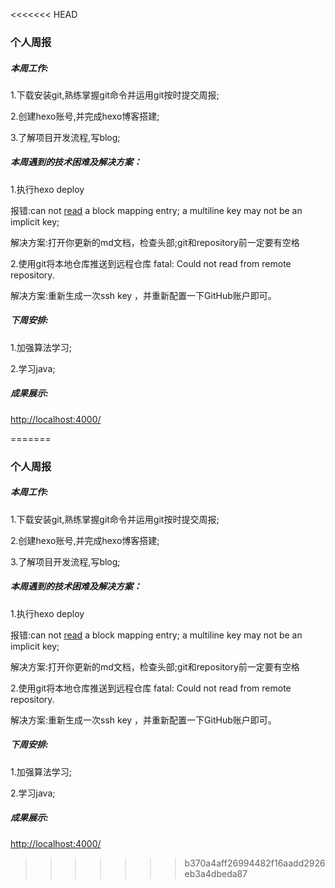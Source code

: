 <<<<<<< HEAD
### 个人周报

##### 本周工作:

1.下载安装git,熟练掌握git命令并运用git按时提交周报;

2.创建hexo账号,并完成hexo博客搭建;

3.了解项目开发流程,写blog;

##### 本周遇到的技术困难及解决方案：

1.执行hexo deploy 

报错:can not [read](https://so.csdn.net/so/search?q=read&spm=1001.2101.3001.7020) a block mapping entry; a multiline key may not be an implicit key;

解决方案:打开你更新的md文档，检查头部;git和repository前一定要有空格

2.使用git将本地仓库推送到远程仓库 fatal: Could not read from remote repository.

解决方案:重新生成一次ssh key ，并重新配置一下GitHub账户即可。

##### 下周安排:

1.加强算法学习;

2.学习java;

##### 成果展示:

<http://localhost:4000/>











=======
### 个人周报

##### 本周工作:

1.下载安装git,熟练掌握git命令并运用git按时提交周报;

2.创建hexo账号,并完成hexo博客搭建;

3.了解项目开发流程,写blog;

##### 本周遇到的技术困难及解决方案：

1.执行hexo deploy 

报错:can not [read](https://so.csdn.net/so/search?q=read&spm=1001.2101.3001.7020) a block mapping entry; a multiline key may not be an implicit key;

解决方案:打开你更新的md文档，检查头部;git和repository前一定要有空格

2.使用git将本地仓库推送到远程仓库 fatal: Could not read from remote repository.

解决方案:重新生成一次ssh key ，并重新配置一下GitHub账户即可。

##### 下周安排:

1.加强算法学习;

2.学习java;

##### 成果展示:

<http://localhost:4000/>











>>>>>>> b370a4aff26994482f16aadd2926eb3a4dbeda87
